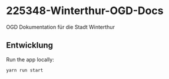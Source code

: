 # 225348-Winterthur-OGD-Docs
OGD Dokumentation für die Stadt Winterthur

## Entwicklung

Run the app locally:

```
yarn run start
```